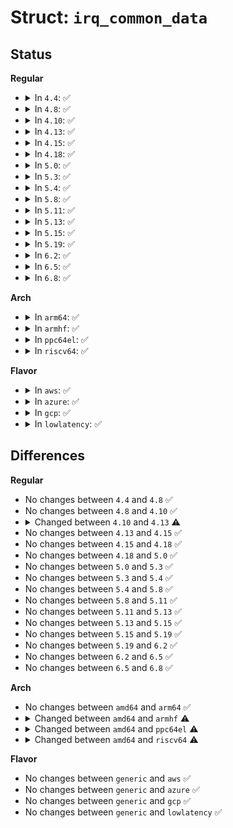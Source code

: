 # Struct: <code>irq_common_data</code>

## Status
<b>Regular</b>
<ul>
<li>
<details>
<summary>In <code>4.4</code>: ✅</summary>

```c
struct irq_common_data {
    unsigned int state_use_accessors;
    unsigned int node;
    void *handler_data;
    struct msi_desc *msi_desc;
    cpumask_var_t affinity;
};
```
</details>
</li>
<li>
<details>
<summary>In <code>4.8</code>: ✅</summary>

```c
struct irq_common_data {
    unsigned int state_use_accessors;
    unsigned int node;
    void *handler_data;
    struct msi_desc *msi_desc;
    cpumask_var_t affinity;
};
```
</details>
</li>
<li>
<details>
<summary>In <code>4.10</code>: ✅</summary>

```c
struct irq_common_data {
    unsigned int state_use_accessors;
    unsigned int node;
    void *handler_data;
    struct msi_desc *msi_desc;
    cpumask_var_t affinity;
};
```
</details>
</li>
<li>
<details>
<summary>In <code>4.13</code>: ✅</summary>

```c
struct irq_common_data {
    unsigned int state_use_accessors;
    unsigned int node;
    void *handler_data;
    struct msi_desc *msi_desc;
    cpumask_var_t affinity;
    cpumask_var_t effective_affinity;
};
```
</details>
</li>
<li>
<details>
<summary>In <code>4.15</code>: ✅</summary>

```c
struct irq_common_data {
    unsigned int state_use_accessors;
    unsigned int node;
    void *handler_data;
    struct msi_desc *msi_desc;
    cpumask_var_t affinity;
    cpumask_var_t effective_affinity;
};
```
</details>
</li>
<li>
<details>
<summary>In <code>4.18</code>: ✅</summary>

```c
struct irq_common_data {
    unsigned int state_use_accessors;
    unsigned int node;
    void *handler_data;
    struct msi_desc *msi_desc;
    cpumask_var_t affinity;
    cpumask_var_t effective_affinity;
};
```
</details>
</li>
<li>
<details>
<summary>In <code>5.0</code>: ✅</summary>

```c
struct irq_common_data {
    unsigned int state_use_accessors;
    unsigned int node;
    void *handler_data;
    struct msi_desc *msi_desc;
    cpumask_var_t affinity;
    cpumask_var_t effective_affinity;
};
```
</details>
</li>
<li>
<details>
<summary>In <code>5.3</code>: ✅</summary>

```c
struct irq_common_data {
    unsigned int state_use_accessors;
    unsigned int node;
    void *handler_data;
    struct msi_desc *msi_desc;
    cpumask_var_t affinity;
    cpumask_var_t effective_affinity;
};
```
</details>
</li>
<li>
<details>
<summary>In <code>5.4</code>: ✅</summary>

```c
struct irq_common_data {
    unsigned int state_use_accessors;
    unsigned int node;
    void *handler_data;
    struct msi_desc *msi_desc;
    cpumask_var_t affinity;
    cpumask_var_t effective_affinity;
};
```
</details>
</li>
<li>
<details>
<summary>In <code>5.8</code>: ✅</summary>

```c
struct irq_common_data {
    unsigned int state_use_accessors;
    unsigned int node;
    void *handler_data;
    struct msi_desc *msi_desc;
    cpumask_var_t affinity;
    cpumask_var_t effective_affinity;
};
```
</details>
</li>
<li>
<details>
<summary>In <code>5.11</code>: ✅</summary>

```c
struct irq_common_data {
    unsigned int state_use_accessors;
    unsigned int node;
    void *handler_data;
    struct msi_desc *msi_desc;
    cpumask_var_t affinity;
    cpumask_var_t effective_affinity;
};
```
</details>
</li>
<li>
<details>
<summary>In <code>5.13</code>: ✅</summary>

```c
struct irq_common_data {
    unsigned int state_use_accessors;
    unsigned int node;
    void *handler_data;
    struct msi_desc *msi_desc;
    cpumask_var_t affinity;
    cpumask_var_t effective_affinity;
};
```
</details>
</li>
<li>
<details>
<summary>In <code>5.15</code>: ✅</summary>

```c
struct irq_common_data {
    unsigned int state_use_accessors;
    unsigned int node;
    void *handler_data;
    struct msi_desc *msi_desc;
    cpumask_var_t affinity;
    cpumask_var_t effective_affinity;
};
```
</details>
</li>
<li>
<details>
<summary>In <code>5.19</code>: ✅</summary>

```c
struct irq_common_data {
    unsigned int state_use_accessors;
    unsigned int node;
    void *handler_data;
    struct msi_desc *msi_desc;
    cpumask_var_t affinity;
    cpumask_var_t effective_affinity;
};
```
</details>
</li>
<li>
<details>
<summary>In <code>6.2</code>: ✅</summary>

```c
struct irq_common_data {
    unsigned int state_use_accessors;
    unsigned int node;
    void *handler_data;
    struct msi_desc *msi_desc;
    cpumask_var_t affinity;
    cpumask_var_t effective_affinity;
};
```
</details>
</li>
<li>
<details>
<summary>In <code>6.5</code>: ✅</summary>

```c
struct irq_common_data {
    unsigned int state_use_accessors;
    unsigned int node;
    void *handler_data;
    struct msi_desc *msi_desc;
    cpumask_var_t affinity;
    cpumask_var_t effective_affinity;
};
```
</details>
</li>
<li>
<details>
<summary>In <code>6.8</code>: ✅</summary>

```c
struct irq_common_data {
    unsigned int state_use_accessors;
    unsigned int node;
    void *handler_data;
    struct msi_desc *msi_desc;
    cpumask_var_t affinity;
    cpumask_var_t effective_affinity;
};
```
</details>
</li>
</ul>
<b>Arch</b>
<ul>
<li>
<details>
<summary>In <code>arm64</code>: ✅</summary>

```c
struct irq_common_data {
    unsigned int state_use_accessors;
    unsigned int node;
    void *handler_data;
    struct msi_desc *msi_desc;
    cpumask_var_t affinity;
    cpumask_var_t effective_affinity;
};
```
</details>
</li>
<li>
<details>
<summary>In <code>armhf</code>: ✅</summary>

```c
struct irq_common_data {
    unsigned int state_use_accessors;
    void *handler_data;
    struct msi_desc *msi_desc;
    cpumask_var_t affinity;
    cpumask_var_t effective_affinity;
};
```
</details>
</li>
<li>
<details>
<summary>In <code>ppc64el</code>: ✅</summary>

```c
struct irq_common_data {
    unsigned int state_use_accessors;
    unsigned int node;
    void *handler_data;
    struct msi_desc *msi_desc;
    cpumask_var_t affinity;
};
```
</details>
</li>
<li>
<details>
<summary>In <code>riscv64</code>: ✅</summary>

```c
struct irq_common_data {
    unsigned int state_use_accessors;
    void *handler_data;
    struct msi_desc *msi_desc;
    cpumask_var_t affinity;
};
```
</details>
</li>
</ul>
<b>Flavor</b>
<ul>
<li>
<details>
<summary>In <code>aws</code>: ✅</summary>

```c
struct irq_common_data {
    unsigned int state_use_accessors;
    unsigned int node;
    void *handler_data;
    struct msi_desc *msi_desc;
    cpumask_var_t affinity;
    cpumask_var_t effective_affinity;
};
```
</details>
</li>
<li>
<details>
<summary>In <code>azure</code>: ✅</summary>

```c
struct irq_common_data {
    unsigned int state_use_accessors;
    unsigned int node;
    void *handler_data;
    struct msi_desc *msi_desc;
    cpumask_var_t affinity;
    cpumask_var_t effective_affinity;
};
```
</details>
</li>
<li>
<details>
<summary>In <code>gcp</code>: ✅</summary>

```c
struct irq_common_data {
    unsigned int state_use_accessors;
    unsigned int node;
    void *handler_data;
    struct msi_desc *msi_desc;
    cpumask_var_t affinity;
    cpumask_var_t effective_affinity;
};
```
</details>
</li>
<li>
<details>
<summary>In <code>lowlatency</code>: ✅</summary>

```c
struct irq_common_data {
    unsigned int state_use_accessors;
    unsigned int node;
    void *handler_data;
    struct msi_desc *msi_desc;
    cpumask_var_t affinity;
    cpumask_var_t effective_affinity;
};
```
</details>
</li>
</ul>

## Differences
<b>Regular</b>
<ul>
<li>
No changes between <code>4.4</code> and <code>4.8</code> ✅
</li>
<li>
No changes between <code>4.8</code> and <code>4.10</code> ✅
</li>
<li>
<details>
<summary>Changed between <code>4.10</code> and <code>4.13</code> ⚠️</summary>
<ul>
<li>
<b>Field added. </b>
<code>cpumask_var_t effective_affinity</code>
</li>
</ul>
</details>
</li>
<li>
No changes between <code>4.13</code> and <code>4.15</code> ✅
</li>
<li>
No changes between <code>4.15</code> and <code>4.18</code> ✅
</li>
<li>
No changes between <code>4.18</code> and <code>5.0</code> ✅
</li>
<li>
No changes between <code>5.0</code> and <code>5.3</code> ✅
</li>
<li>
No changes between <code>5.3</code> and <code>5.4</code> ✅
</li>
<li>
No changes between <code>5.4</code> and <code>5.8</code> ✅
</li>
<li>
No changes between <code>5.8</code> and <code>5.11</code> ✅
</li>
<li>
No changes between <code>5.11</code> and <code>5.13</code> ✅
</li>
<li>
No changes between <code>5.13</code> and <code>5.15</code> ✅
</li>
<li>
No changes between <code>5.15</code> and <code>5.19</code> ✅
</li>
<li>
No changes between <code>5.19</code> and <code>6.2</code> ✅
</li>
<li>
No changes between <code>6.2</code> and <code>6.5</code> ✅
</li>
<li>
No changes between <code>6.5</code> and <code>6.8</code> ✅
</li>
</ul>
<b>Arch</b>
<ul>
<li>
No changes between <code>amd64</code> and <code>arm64</code> ✅
</li>
<li>
<details>
<summary>Changed between <code>amd64</code> and <code>armhf</code> ⚠️</summary>
<ul>
<li>
<b>Field removed. </b>
<code>unsigned int node</code>
</li>
</ul>
</details>
</li>
<li>
<details>
<summary>Changed between <code>amd64</code> and <code>ppc64el</code> ⚠️</summary>
<ul>
<li>
<b>Field removed. </b>
<code>cpumask_var_t effective_affinity</code>
</li>
</ul>
</details>
</li>
<li>
<details>
<summary>Changed between <code>amd64</code> and <code>riscv64</code> ⚠️</summary>
<ul>
<li>
<b>Field removed. </b>
<code>unsigned int node</code>
</li>
<li>
<b>Field removed. </b>
<code>cpumask_var_t effective_affinity</code>
</li>
</ul>
</details>
</li>
</ul>
<b>Flavor</b>
<ul>
<li>
No changes between <code>generic</code> and <code>aws</code> ✅
</li>
<li>
No changes between <code>generic</code> and <code>azure</code> ✅
</li>
<li>
No changes between <code>generic</code> and <code>gcp</code> ✅
</li>
<li>
No changes between <code>generic</code> and <code>lowlatency</code> ✅
</li>
</ul>
